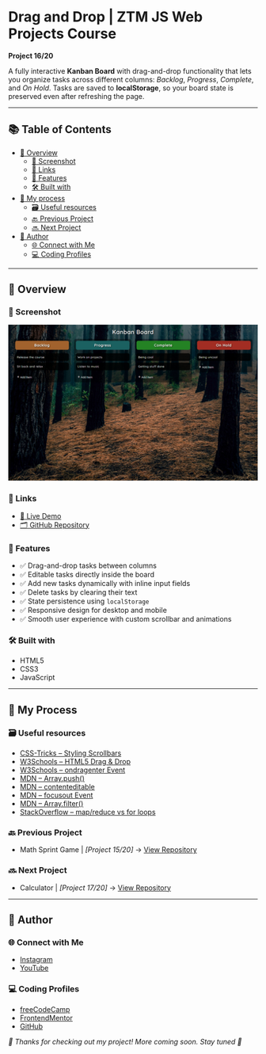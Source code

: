 # Drag and Drop | ZTM JS Web Projects Course

**Project 16/20**

A fully interactive **Kanban Board** with drag-and-drop functionality that lets you organize tasks across different columns: *Backlog*, *Progress*, *Complete*, and *On Hold*. Tasks are saved to **localStorage**, so your board state is preserved even after refreshing the page.

---

## 📚 Table of Contents

- [🔎 Overview](#-overview)
  - [📸 Screenshot](#-screenshot)
  - [🔗 Links](#-links)
  - [📌 Features](#-features)
  - [🛠️ Built with](#️-built-with)
- [🧠 My process](#-my-process)
  - [🗃️ Useful resources](#️-useful-resources)
  - [🔙 Previous Project](#-previous-project)
  - [🔜 Next Project](#-next-project)
- [👤 Author](#-author)
  - [🌐 Connect with Me](#-connect-with-me)
  - [💻 Coding Profiles](#-coding-profiles)

---

## 🔎 Overview

### 📸 Screenshot

![Live Preview Screenshot](./assets/screenshot.jpg)

### 🔗 Links

- [🔴 Live Demo](https://dalascript.github.io/drag-and-drop/)
- [🗂️ GitHub Repository](https://github.com/DalaScript/drag-and-drop)

### 📌 Features

- ✅ Drag-and-drop tasks between columns
- ✅ Editable tasks directly inside the board
- ✅ Add new tasks dynamically with inline input fields
- ✅ Delete tasks by clearing their text
- ✅ State persistence using `localStorage`
- ✅ Responsive design for desktop and mobile
- ✅ Smooth user experience with custom scrollbar and animations

### 🛠️ Built with

- HTML5
- CSS3
- JavaScript

---

## 🧠 My Process

### 🗃️ Useful resources

- [CSS-Tricks – Styling Scrollbars](https://css-tricks.com/the-current-state-of-styling-scrollbars-in-css/)
- [W3Schools – HTML5 Drag & Drop](https://www.w3schools.com/html/html5_draganddrop.asp)
- [W3Schools – ondragenter Event](https://www.w3schools.com/tags/att_ondragenter.asp)
- [MDN – Array.push()](https://developer.mozilla.org/en-US/docs/Web/JavaScript/Reference/Global_Objects/Array/push)
- [MDN – contenteditable](https://developer.mozilla.org/en-US/docs/Web/HTML/Reference/Global_attributes/contenteditable)
- [MDN – focusout Event](https://developer.mozilla.org/en-US/docs/Web/API/Element/focusout_event)
- [MDN – Array.filter()](https://developer.mozilla.org/en-US/docs/Web/JavaScript/Reference/Global_Objects/Array/filter)
- [StackOverflow – map/reduce vs for loops](https://stackoverflow.com/questions/29640254/when-why-to-use-map-reduce-over-for-loops)

### 🔙 Previous Project

- Math Sprint Game | *[Project 15/20]* → [View Repository](https://github.com/DalaScript/math-sprint-game)

### 🔜 Next Project

- Calculator | *[Project 17/20]* → [View Repository](https://github.com/DalaScript/calculator)

---

## 👤 Author

### 🌐 Connect with Me

- [Instagram](https://www.instagram.com/DalaScript)
- [YouTube](https://www.youtube.com/@DalaScript)

### 💻 Coding Profiles

- [freeCodeCamp](https://www.freecodecamp.org/DalaScript)
- [FrontendMentor](https://www.frontendmentor.io/profile/DalaScript)
- [GitHub](https://github.com/DalaScript)

*🙌 Thanks for checking out my project! More coming soon. Stay tuned 🚀*

